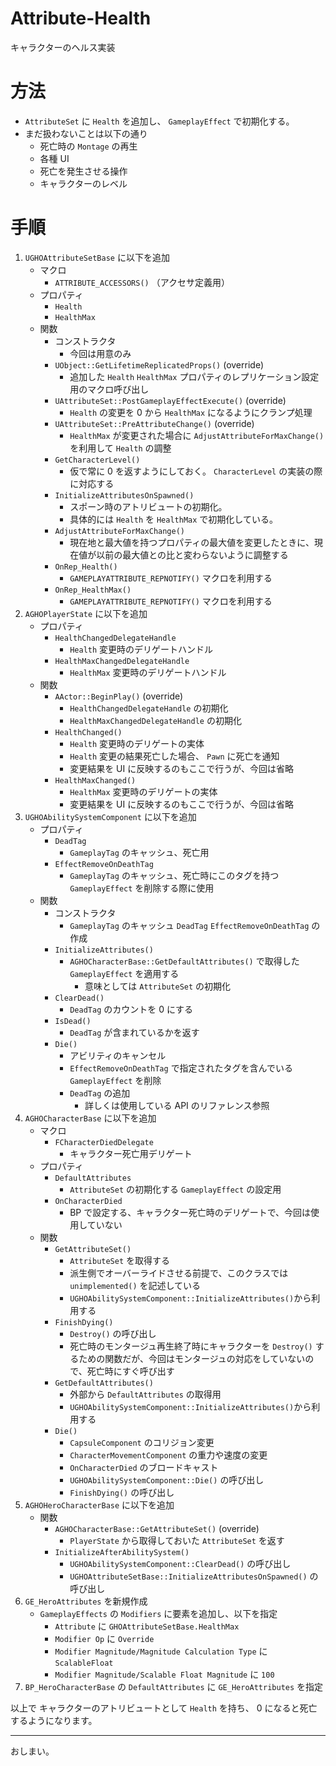 # Attribute-Health
キャラクターのヘルス実装

# 方法

* `AttributeSet` に `Health` を追加し、 `GameplayEffect` で初期化する。
* まだ扱わないことは以下の通り
	* 死亡時の `Montage` の再生
	* 各種 UI
	* 死亡を発生させる操作
	* キャラクターのレベル

# 手順

1. `UGHOAttributeSetBase` に以下を追加
	* マクロ
		* `ATTRIBUTE_ACCESSORS()` （アクセサ定義用）
	* プロパティ
		* `Health`
		* `HealthMax`
	* 関数
		* コンストラクタ
			* 今回は用意のみ
		* `UObject::GetLifetimeReplicatedProps()` (override)
			* 追加した `Health` `HealthMax` プロパティのレプリケーション設定用のマクロ呼び出し
		* `UAttributeSet::PostGameplayEffectExecute()` (override)
			* `Health` の変更を 0 から `HealthMax` になるようにクランプ処理
		* `UAttributeSet::PreAttributeChange()` (override)
			* `HealthMax` が変更された場合に `AdjustAttributeForMaxChange()` を利用して `Health` の調整
		* `GetCharacterLevel()`
			* 仮で常に 0 を返すようにしておく。 `CharacterLevel` の実装の際に対応する
    	* `InitializeAttributesOnSpawned()`
			* スポーン時のアトリビュートの初期化。
			* 具体的には `Health` を `HealthMax` で初期化している。
    	* `AdjustAttributeForMaxChange()`
			* 現在地と最大値を持つプロパティの最大値を変更したときに、現在値が以前の最大値との比と変わらないように調整する
    	* `OnRep_Health()`
			* `GAMEPLAYATTRIBUTE_REPNOTIFY()` マクロを利用する
    	* `OnRep_HealthMax()`
			* `GAMEPLAYATTRIBUTE_REPNOTIFY()` マクロを利用する
1. `AGHOPlayerState` に以下を追加
	* プロパティ
		* `HealthChangedDelegateHandle`
			* `Health` 変更時のデリゲートハンドル
		* `HealthMaxChangedDelegateHandle`
			* `HealthMax` 変更時のデリゲートハンドル
	* 関数
		* `AActor::BeginPlay()` (override)
			* `HealthChangedDelegateHandle` の初期化
			* `HealthMaxChangedDelegateHandle` の初期化
		* `HealthChanged()`
			* `Health` 変更時のデリゲートの実体
			* `Health` 変更の結果死亡した場合、 `Pawn` に死亡を通知
			* 変更結果を UI に反映するのもここで行うが、今回は省略
		* `HealthMaxChanged()`
			* `HealthMax` 変更時のデリゲートの実体
			* 変更結果を UI に反映するのもここで行うが、今回は省略
1. `UGHOAbilitySystemComponent` に以下を追加
	* プロパティ
		* `DeadTag`
			* `GameplayTag` のキャッシュ、死亡用
		* `EffectRemoveOnDeathTag`
			* `GameplayTag` のキャッシュ、死亡時にこのタグを持つ `GameplayEffect` を削除する際に使用
	* 関数
		* コンストラクタ
			* `GameplayTag` のキャッシュ `DeadTag` `EffectRemoveOnDeathTag` の作成
		* `InitializeAttributes()`
			* `AGHOCharacterBase::GetDefaultAttributes()` で取得した `GameplayEffect` を適用する
				* 意味としては `AttributeSet` の初期化
		* `ClearDead()`
			* `DeadTag` のカウントを 0 にする
		* `IsDead()`
			* `DeadTag` が含まれているかを返す
		* `Die()`
			* アビリティのキャンセル
			* `EffectRemoveOnDeathTag` で指定されたタグを含んでいる `GameplayEffect` を削除
			* `DeadTag` の追加
				* 詳しくは使用している API のリファレンス参照
1. `AGHOCharacterBase` に以下を追加
	* マクロ
		* `FCharacterDiedDelegate`
			* キャラクター死亡用デリゲート
	* プロパティ
		* `DefaultAttributes`
			* `AttributeSet` の初期化する `GameplayEffect` の設定用
		* `OnCharacterDied`
			* BP で設定する、キャラクター死亡時のデリゲートで、今回は使用していない
	* 関数
		* `GetAttributeSet()`
			* `AttributeSet` を取得する
			* 派生側でオーバーライドさせる前提で、このクラスでは `unimplemented()` を記述している
			* `UGHOAbilitySystemComponent::InitializeAttributes()`から利用する
		* `FinishDying()`
			* `Destroy()` の呼び出し
			* 死亡時のモンタージュ再生終了時にキャラクターを `Destroy()` するための関数だが、今回はモンタージュの対応をしていないので、死亡時にすぐ呼び出す
		* `GetDefaultAttributes()`
			* 外部から `DefaultAttributes` の取得用
			* `UGHOAbilitySystemComponent::InitializeAttributes()`から利用する
		* `Die()`
			* `CapsuleComponent` のコリジョン変更
			* `CharacterMovementComponent` の重力や速度の変更
			* `OnCharacterDied` のブロードキャスト
			* `UGHOAbilitySystemComponent::Die()` の呼び出し
			* `FinishDying()` の呼び出し
1. `AGHOHeroCharacterBase` に以下を追加
	* 関数
		* `AGHOCharacterBase::GetAttributeSet()` (override)
			* `PlayerState` から取得しておいた `AttributeSet` を返す
		* `InitializeAfterAbilitySystem()`
			* `UGHOAbilitySystemComponent::ClearDead()` の呼び出し
			* `UGHOAttributeSetBase::InitializeAttributesOnSpawned()` の呼び出し
1. `GE_HeroAttributes` を新規作成
	* `GameplayEffects` の `Modifiers` に要素を追加し、以下を指定
		* `Attribute` に `GHOAttributeSetBase.HealthMax`
		* `Modifier Op` に `Override`
		* `Modifier Magnitude/Magnitude Calculation Type` に `ScalableFloat`
		* `Modifier Magnitude/Scalable Float Magnitude` に `100`
1. `BP_HeroCharacterBase` の `DefaultAttributes` に `GE_HeroAttributes` を指定

以上で キャラクターのアトリビュートとして `Health` を持ち、 0 になると死亡するようになります。


-----
おしまい。
